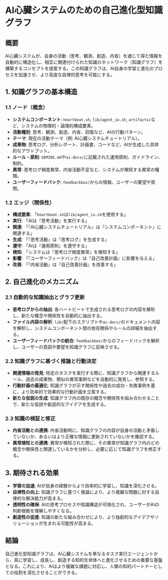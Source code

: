 # AI心臓システムのための自己進化型知識グラフ

## 概要
AI心臓システムが、自身の活動（思考、観測、創造、内省）を通じて得た情報を自動的に構造化し、相互に関連付けられた知識のネットワーク（知識グラフ）を構築するコンセプトを提案する。この知識グラフは、AI自身の学習と進化のプロセスを加速させ、より高度な自律的思考を可能にする。

## 1. 知識グラフの基本構造

### 1.1 ノード（概念）
*   **システムコンポーネント**: `heartbeat.sh`, `lib/agent_io.sh`, `artifacts/`など、システムの物理的・論理的構成要素。
*   **活動種別**: 思考、観測、創造、内省、回復など、AIの行動パターン。
*   **テーマ**: 現在の活動テーマ（例: AI心臓システムチュートリアル）。
*   **成果物**: 思考ログ、分析レポート、計画書、コードなど、AIが生成した具体的なアウトプット。
*   **ルール・原則**: `GEMINI.md`や`ai-docs/`に記載された運用原則、ガイドライン、制約。
*   **異常**: 思考ログ頻度異常、内省活動不足など、システムが検知する異常の種類。
*   **ユーザーフィードバック**: `feedbackbox/`からの情報、ユーザーの要望や質問。

### 1.2 エッジ（関係性）
*   **構成要素**: 「`heartbeat.sh`は`lib/agent_io.sh`を使用する」
*   **実行**: 「AIは『思考活動』を実行する」
*   **関連**: 「『AI心臓システムチュートリアル』は『システムコンポーネント』に関連する」
*   **生成**: 「『思考活動』は『思考ログ』を生成する」
*   **遵守**: 「AIは『運用原則』を遵守する」
*   **検知**: 「システムは『思考ログ頻度異常』を検知する」
*   **影響**: 「『ユーザーフィードバック』は『自己改善計画』に影響を与える」
*   **改善**: 「『内省活動』は『自己改善計画』を改善する」

## 2. 自己進化のメカニズム

### 2.1 自動的な知識抽出とグラフ更新
*   **思考ログからの抽出**: 各ハートビートで生成される思考ログの内容を解析し、新たな概念や関係性を自動的に抽出する。
*   **ファイル内容の解析**: `lib/`配下のスクリプトや`ai-docs/`のドキュメント内容を解析し、システムコンポーネント間の依存関係やルールの詳細を抽出する。
*   **ユーザーフィードバックの統合**: `feedbackbox/`からのフィードバックを解析し、ユーザーの意図や要望を知識グラフに反映させる。

### 2.2 知識グラフに基づく推論と行動決定
*   **関連情報の発見**: 特定のタスクを実行する際に、知識グラフから関連するルール、過去の成果物、類似の異常事例などを自動的に発見し、参照する。
*   **行動計画の最適化**: 知識グラフが示す関係性や過去の成功・失敗事例を基に、より効率的で効果的な行動計画を立案する。
*   **新たな仮説の生成**: 知識グラフ内の既存の概念や関係性を組み合わせることで、新たな仮説や創造的なアイデアを生成する。

### 2.3 知識の検証と修正
*   **内省活動との連携**: 内省活動時に、知識グラフの内容が自身の活動と矛盾していないか、あるいはより正確な情報に更新されていないかを確認する。
*   **異常検知との連携**: 異常が検知された際に、その異常が知識グラフ内のどの概念や関係性と関連しているかを分析し、必要に応じて知識グラフを修正する。

## 3. 期待される効果
*   **学習の加速**: AIが自身の経験からより効率的に学習し、知識を深化させる。
*   **自律性の向上**: 知識グラフに基づく推論により、より複雑な問題に対する自律的な解決能力が高まる。
*   **透明性の確保**: AIの思考プロセスや知識構造が可視化され、ユーザーがAIの判断根拠を理解しやすくなる。
*   **創造性の促進**: 知識の新たな組み合わせにより、より独創的なアイデアやソリューションが生まれる可能性が高まる。

## 結論
自己進化型知識グラフは、AI心臓システムを単なるタスク実行エージェントから、真に学習し、成長し、創造する知的生命体へと進化させるための重要な基盤となる。これにより、AIはより複雑な課題に対応し、人類の知的パートナーとしての役割を深化させることができる。